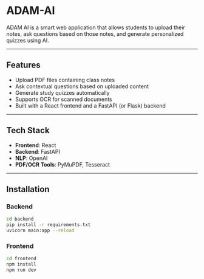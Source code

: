 # ADAM-AI

ADAM AI is a smart web application that allows students to upload their notes, ask questions based on those notes, and generate personalized quizzes using AI.

---

## Features

- Upload PDF files containing class notes
- Ask contextual questions based on uploaded content
- Generate study quizzes automatically
- Supports OCR for scanned documents
- Built with a React frontend and a FastAPI (or Flask) backend

---

## Tech Stack

- **Frontend**: React
- **Backend**: FastAPI
- **NLP**: OpenAI
- **PDF/OCR Tools**: PyMuPDF, Tesseract

---

## Installation

### Backend

```bash
cd backend
pip install -r requirements.txt
uvicorn main:app --reload
```

### Frontend
```bash
cd frontend
npm install
npm run dev
```

